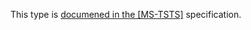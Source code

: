 This type is [documened in the [MS-TSTS]](https://learn.microsoft.com/en-us/openspecs/windows_protocols/ms-tsts/dba750b8-cb35-4e88-9811-e2a1f8a10701) specification.
